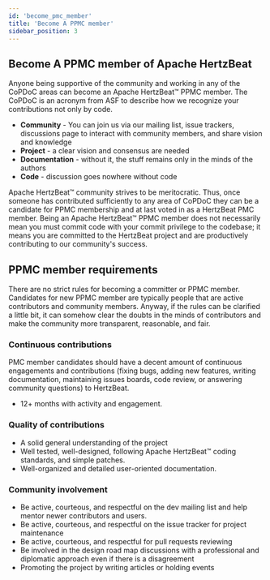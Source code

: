 ```yaml
---
id: 'become_pmc_member'
title: 'Become A PPMC member'
sidebar_position: 3
---
```


<!--
Licensed to the Apache Software Foundation (ASF) under one or more
contributor license agreements.  See the NOTICE file distributed with
this work for additional information regarding copyright ownership.
The ASF licenses this file to You under the Apache License, Version 2.0
(the "License"); you may not use this file except in compliance with
the License.  You may obtain a copy of the License at

https://www.apache.org/licenses/LICENSE-2.0

Unless required by applicable law or agreed to in writing, software
distributed under the License is distributed on an "AS IS" BASIS,
WITHOUT WARRANTIES OR CONDITIONS OF ANY KIND, either express or implied.
See the License for the specific language governing permissions and
limitations under the License.
-->

## Become A PPMC member of Apache HertzBeat

Anyone being supportive of the community and working in any of the
CoPDoC areas can become an Apache HertzBeat™ PPMC member. The CoPDoC is an
acronym from ASF to describe how we recognize your contributions not
only by code.

- **Community** - You can join us via our mailing list, issue
  trackers, discussions page to interact with community members, and
  share vision and knowledge
- **Project** - a clear vision and consensus are needed
- **Documentation** - without it, the stuff remains only in the minds
  of the authors
- **Code** - discussion goes nowhere without code

Apache HertzBeat™ community strives to be meritocratic. Thus, once someone
has contributed sufficiently to any area of CoPDoC they can be a
candidate for PPMC membership and at last voted in as a HertzBeat
PMC member. Being an Apache HertzBeat™ PPMC member does not necessarily mean
you must commit code with your commit privilege to the codebase; it
means you are committed to the HertzBeat project and are productively
contributing to our community's success.

## PPMC member requirements

There are no strict rules for becoming a committer or PPMC member.
Candidates for new PPMC member are typically people that are active
contributors and community members. Anyway, if the rules can be
clarified a little bit, it can somehow clear the doubts in the minds
of contributors and make the community more transparent, reasonable,
and fair.

### Continuous contributions

PMC member candidates should have a decent amount of continuous
engagements and contributions (fixing bugs, adding new features,
writing documentation, maintaining issues boards, code review, or answering
community questions) to HertzBeat.

- 12+ months with activity and engagement.

### Quality of contributions

- A solid general understanding of the project
- Well tested, well-designed, following Apache HertzBeat™ coding
  standards, and simple patches.
- Well-organized and detailed user-oriented documentation.

### Community involvement

- Be active, courteous, and respectful on the dev mailing list and
  help mentor newer contributors
  and users.
- Be active, courteous, and respectful on the issue tracker for
  project maintenance
- Be active, courteous, and respectful for pull requests reviewing
- Be involved in the design road map discussions with a professional
  and diplomatic approach even if there is a disagreement
- Promoting the project by writing articles or holding events
